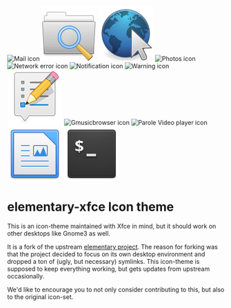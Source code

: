 <div>
    <img title="Mail icon" src="https://raw.githubusercontent.com/shimmerproject/elementary-xfce/master/elementary-xfce/apps/64/internet-mail.svg" />
    <img title="Desktop search icon" src="https://raw.githubusercontent.com/shimmerproject/elementary-xfce/master/elementary-xfce/apps/64/catfish.svg" />
    <img title="Web browser icon" src="https://raw.githubusercontent.com/shimmerproject/elementary-xfce/master/elementary-xfce/apps/64/web-browser.svg" />
    <img title="Photos icon" src="https://raw.githubusercontent.com/shimmerproject/elementary-xfce/master/elementary-xfce/apps/64/multimedia-photo-manager.svg" />
    <img title="Network error icon" src="https://raw.githubusercontent.com/shimmerproject/elementary-xfce/master/elementary-xfce/status/64/network-error.svg" />
    <img title="Notification icon" src="https://raw.githubusercontent.com/shimmerproject/elementary-xfce/master/elementary-xfce/apps/64/xfce4-notifyd.svg" />
    <img title="Warning icon" src="https://raw.githubusercontent.com/shimmerproject/elementary-xfce/master/elementary-xfce/status/64/dialog-warning.svgs" />
    <img title="Menu Editor icon" src="https://raw.githubusercontent.com/shimmerproject/elementary-xfce/master/elementary-xfce/apps/64/menulibre.svg" />
    <img title="Gmusicbrowser icon" src="https://raw.githubusercontent.com/shimmerproject/elementary-xfce/master/elementary-xfce/apps/64/gmusicbrowser.svg" />
    <img title="Parole Video player icon" src="https://raw.githubusercontent.com/shimmerproject/elementary-xfce/master/elementary-xfce/apps/64/parole.svg" />
    <img title="Libreoffice Writer icon" src="https://raw.githubusercontent.com/shimmerproject/elementary-xfce/master/elementary-xfce/apps/64/libreoffice-writer.svg" />
    <img title="Terminal icon" src="https://raw.githubusercontent.com/shimmerproject/elementary-xfce/master/elementary-xfce/apps/64/utilities-terminal.svg" />
 </div>

# elementary-xfce Icon theme

This is an icon-theme maintained with Xfce in mind, but it should work on other desktops like Gnome3 as well.

It is a fork of the upstream [elementary project](http://elementary.io). The reason for forking was that the project decided to focus on its own desktop environment and dropped a ton of (ugly, but necessary) symlinks. This icon-theme is supposed to keep everything working, but gets updates from upstream occasionally.

We'd like to encourage you to not only consider contributing to this, but also to the original icon-set.